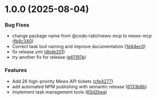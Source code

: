 # 1.0.0 (2025-08-04)


### Bug Fixes

* change package name from @code-rabi/mews-mcp to mews-mcp ([fb8c340](https://github.com/code-rabi/mews-mcp/commit/fb8c340396da1c78e7d28a7385bba905f27b1560))
* Correct task tool naming and improve documentation ([1d44ec0](https://github.com/code-rabi/mews-mcp/commit/1d44ec08544d4755f5518f180ac826e40b0c87aa))
* fix release yml ([dbde201](https://github.com/code-rabi/mews-mcp/commit/dbde2018b6008a545fe105a1d07b6e1f9858ac9a))
* try another fix for release ([e61197e](https://github.com/code-rabi/mews-mcp/commit/e61197e2cb627c50ba4c482a5c8c643222cc6c89))


### Features

* Add 26 high-priority Mews API tickets ([cfe4277](https://github.com/code-rabi/mews-mcp/commit/cfe427706902f430ad0ab62464d37f2e0df861d2))
* add automated NPM publishing with semantic release ([6133b8b](https://github.com/code-rabi/mews-mcp/commit/6133b8b29e355ec263f605b3b47cd05ffbc7e52c))
* Implement task management tools ([65d2bea](https://github.com/code-rabi/mews-mcp/commit/65d2beacf28147a2bc5abe68b6a45bf276af2c1f))
